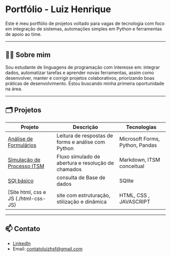 
# Portfólio - Luiz Henrique 

Este é meu portfólio de projetos voltado para vagas de tecnologia com foco em integração de sistemas, automações simples em Python e ferramentas de apoio ao time.

---

## 🧑‍💻 Sobre mim

Sou estudante de linguagens de programação com interesse em: integrar dados, automatizar tarefas e aprender novas ferramentas, assim como desenvolver, manter e corrigir projetos colaborativos, priorizando boas práticas de desenvolvimento. Estou buscando minha primeira oportunidade na área.

---

## 🗂️ Projetos

| Projeto | Descrição | Tecnologias |
|--------|-----------|-------------|
| [Análise de Formulários](./microsoft-forms-python-analysis) | Leitura de respostas de forms e análise com Python | Microsoft Forms, Python, Pandas 
| [Simulação de Processo ITSM](./itsm-simulacao-processo) | Fluxo simulado de abertura e resolução de chamados | Markdown, ITSM conceitual 
| [SQl básico](./sql-basico) | consulta de Base de dados | SQlite |
| [Site html, css e JS (./html-css-JS) | site com estruturação, stilização e dinâmica | HTML, CSS , JAVASCRIPT 



---

## 📫 Contato

- [LinkedIn](https://www.linkedin.com/in/luiz-henrique-santana-de-faria-781781365/)
- Email: contatoluizhsf@gmail.com
